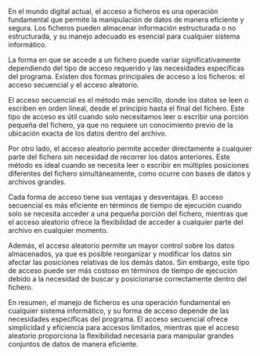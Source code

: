 En el mundo digital actual, el acceso a ficheros es una operación fundamental que permite la manipulación de datos de manera eficiente y segura. Los ficheros pueden almacenar información estructurada o no estructurada, y su manejo adecuado es esencial para cualquier sistema informático.

La forma en que se accede a un fichero puede variar significativamente dependiendo del tipo de acceso requerido y las necesidades específicas del programa. Existen dos formas principales de acceso a los ficheros: el acceso secuencial y el acceso aleatorio.

El acceso secuencial es el método más sencillo, donde los datos se leen o escriben en orden lineal, desde el principio hasta el final del fichero. Este tipo de acceso es útil cuando solo necesitamos leer o escribir una porción pequeña del fichero, ya que no requiere un conocimiento previo de la ubicación exacta de los datos dentro del archivo.

Por otro lado, el acceso aleatorio permite acceder directamente a cualquier parte del fichero sin necesidad de recorrer los datos anteriores. Este método es ideal cuando se necesita leer o escribir en múltiples posiciones diferentes del fichero simultáneamente, como ocurre con bases de datos y archivos grandes.

Cada forma de acceso tiene sus ventajas y desventajas. El acceso secuencial es más eficiente en términos de tiempo de ejecución cuando solo se necesita acceder a una pequeña porción del fichero, mientras que el acceso aleatorio ofrece la flexibilidad de acceder a cualquier parte del archivo en cualquier momento.

Además, el acceso aleatorio permite un mayor control sobre los datos almacenados, ya que es posible reorganizar y modificar los datos sin afectar las posiciones relativas de los demás datos. Sin embargo, este tipo de acceso puede ser más costoso en términos de tiempo de ejecución debido a la necesidad de buscar y posicionarse correctamente dentro del fichero.

En resumen, el manejo de ficheros es una operación fundamental en cualquier sistema informático, y su forma de acceso depende de las necesidades específicas del programa. El acceso secuencial ofrece simplicidad y eficiencia para accesos limitados, mientras que el acceso aleatorio proporciona la flexibilidad necesaria para manipular grandes conjuntos de datos de manera eficiente.
